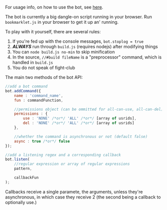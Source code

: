 For usage info, on how to use the bot, see [here](https://github.com/Titani/SO-ChatBot/wiki/Interacting-with-the-bot).

The bot is currently a big dangle-on script running in your browser. Run `bookmarklet.js` in your browser to get it up an' running.

To play with it yourself, there are several rules:

1. If you're fed up with the console messages, `bot.stoplog = true`
2. ***ALWAYS*** run through `build.js` (requires nodejs) after modifying things
  1. You can `node build.js no-min` to skip minification
3. In the source, `//#build fileName` is a "preprocessor" command, which is handled in `build.js`
4. You do not speak of fight-club

The main two methods of the bot API:

```javascript
//add a bot command
bot.addCommand({
    name : 'command_name',
    fun : commandFunction,

    //permissions object (can be ommitted for all-can-use, all-can-del)
    permissions : {
        use : 'NONE' /*or*/ 'ALL' /*or*/ [array of usrids],
        del : 'NONE' /*or*/ 'ALL' /*or*/ [array of usrids]
    },

    //whether the command is asynchronous or not (default false)
    async : true /*or*/ false
});

//add a listening regex and a corresponding callback
bot.listen(
    //regular expression or array of regular expressions
    pattern,

    callbackFun
);
```

Callbacks receive a single paramete, the arguments, unless they're asynchronous, in which case they receive 2 (the second being a callback to optionally use.)
